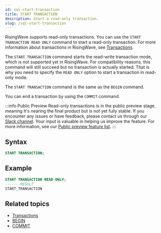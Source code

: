 ```yaml
---
id: sql-start-transaction
title: START TRANSACTION
description: Start a read-only transaction.
slug: /sql-start-transaction
---
```

<head>
  <link rel="canonical" href="https://docs.risingwave.com/docs/current/sql-start-transaction/" />
</head>

RisingWave supports read-only transactions. You can use the `START TRANSACTION READ ONLY` command to start a read-only transaction. For more information about transactions in RisingWave, see [Transactions](/archived/transactions.md).

The `START TRANSACTION` command starts the read-write transaction mode, which is not supported yet in RisingWave. For compatibility reasons, this command will still succeed but no transaction is actually started. That is why you need to specify the `READ ONLY` option to start a transaction in read-only mode.

The `START TRANSACTION` command is the same as the `BEGIN` command.

You can end a transaction by using the `COMMIT` command.


:::info Public Preview
Read-only transactions is in the public preview stage, meaning it's nearing the final product but is not yet fully stable. If you encounter any issues or have feedback, please contact us through our [Slack channel](https://www.risingwave.com/slack). Your input is valuable in helping us improve the feature. For more information, see our [Public preview feature list](/product-lifecycle/#features-in-the-public-preview-stage).
:::

## Syntax

```sql
START TRANSACTION;
```

## Example

```sql
START TRANSACTION READ ONLY;
-------RESULT
START_TRANSACTION
```

## Related topics

- [Transactions](/archived/transactions.md)
- [BEGIN](/sql/commands/sql-begin.md)
- [COMMIT](/sql/commands/sql-commit.md)
